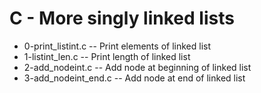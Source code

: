 # C - More singly linked lists

- 0-print_listint.c -- Print elements of linked list
- 1-listint_len.c -- Print length of linked list
- 2-add_nodeint.c -- Add node at beginning of linked list
- 3-add_nodeint_end.c -- Add node at end of linked list
